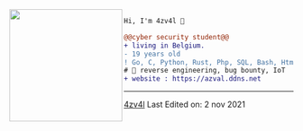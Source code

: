 <img align="left" height="200" src="https://media.giphy.com/media/jQzFUZrBsZ6wse4RH1/giphy.gif"/>


```diff
Hi, I'm 4zv4l 👾

@@cyber security student@@
+ living in Belgium.
- 19 years old
! Go, C, Python, Rust, Php, SQL, Bash, Html, CSS
# 📖 reverse engineering, bug bounty, IoT
+ website : https://azval.ddns.net
```
------
[4zv4l](https://github.com/4zv4l)
Last Edited on: 2 nov 2021
